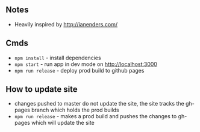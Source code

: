 ## Notes

- Heavily inspired by http://ianenders.com/

## Cmds

- `npm install` - install dependencies
- `npm start` - run app in dev mode on [http://localhost:3000](http://localhost:3000)
- `npm run release` - deploy prod build to github pages

## How to update site
- changes pushed to master do not update the site, the site tracks the gh-pages branch which holds the prod builds
- `npm run release` - makes a prod build and pushes the changes to gh-pages which will update the site
